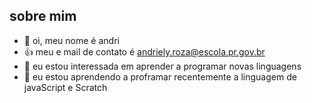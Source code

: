 sobre mim
- 
- 👋 oi, meu nome é andri
- :+1: meu e mail de contato é andriely.roza@escola.pr.gov.br
- 👀 eu estou interessada em aprender a programar novas linguagens
- 🌱 eu estou aprendendo a proframar recentemente a linguagem de javaScript e Scratch
